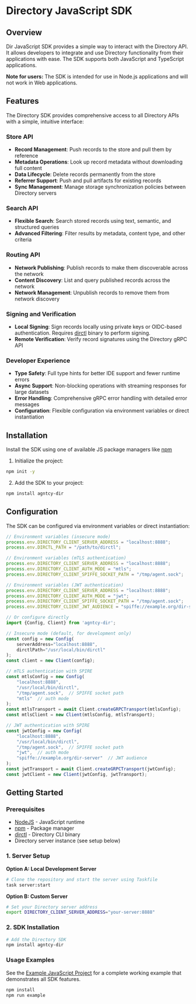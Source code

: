 # Directory JavaScript SDK

## Overview

Dir JavaScript SDK provides a simple way to interact with the Directory API.
It allows developers to integrate and use Directory functionality from their applications with ease.
The SDK supports both JavaScript and TypeScript applications.

**Note for users:** The SDK is intended for use in Node.js applications and will not work in Web applications.

## Features

The Directory SDK provides comprehensive access to all Directory APIs with a simple, intuitive interface:

### **Store API**
- **Record Management**: Push records to the store and pull them by reference
- **Metadata Operations**: Look up record metadata without downloading full content
- **Data Lifecycle**: Delete records permanently from the store
- **Referrer Support**: Push and pull artifacts for existing records
- **Sync Management**: Manage storage synchronization policies between Directory servers

### **Search API**
- **Flexible Search**: Search stored records using text, semantic, and structured queries
- **Advanced Filtering**: Filter results by metadata, content type, and other criteria

### **Routing API**
- **Network Publishing**: Publish records to make them discoverable across the network
- **Content Discovery**: List and query published records across the network
- **Network Management**: Unpublish records to remove them from network discovery

### **Signing and Verification**
- **Local Signing**: Sign records locally using private keys or OIDC-based authentication. 
Requires [dirctl](https://github.com/agntcy/dir/releases) binary to perform signing.
- **Remote Verification**: Verify record signatures using the Directory gRPC API

### **Developer Experience**
- **Type Safety**: Full type hints for better IDE support and fewer runtime errors
- **Async Support**: Non-blocking operations with streaming responses for large datasets
- **Error Handling**: Comprehensive gRPC error handling with detailed error messages
- **Configuration**: Flexible configuration via environment variables or direct instantiation

## Installation

Install the SDK using one of available JS package managers like [npm](https://www.npmjs.com/)

1. Initialize the project:
```bash
npm init -y
```

2. Add the SDK to your project:
```bash
npm install agntcy-dir
```

## Configuration

The SDK can be configured via environment variables or direct instantiation:

```js
// Environment variables (insecure mode)
process.env.DIRECTORY_CLIENT_SERVER_ADDRESS = "localhost:8888";
process.env.DIRCTL_PATH = "/path/to/dirctl";

// Environment variables (mTLS authentication)
process.env.DIRECTORY_CLIENT_SERVER_ADDRESS = "localhost:8888";
process.env.DIRECTORY_CLIENT_AUTH_MODE = "mtls";
process.env.DIRECTORY_CLIENT_SPIFFE_SOCKET_PATH = "/tmp/agent.sock";

// Environment variables (JWT authentication)
process.env.DIRECTORY_CLIENT_SERVER_ADDRESS = "localhost:8888";
process.env.DIRECTORY_CLIENT_AUTH_MODE = "jwt";
process.env.DIRECTORY_CLIENT_SPIFFE_SOCKET_PATH = "/tmp/agent.sock";
process.env.DIRECTORY_CLIENT_JWT_AUDIENCE = "spiffe://example.org/dir-server";

// Or configure directly
import {Config, Client} from 'agntcy-dir';

// Insecure mode (default, for development only)
const config = new Config(
    serverAddress="localhost:8888",
    dirctlPath="/usr/local/bin/dirctl"
);
const client = new Client(config);

// mTLS authentication with SPIRE
const mtlsConfig = new Config(
    "localhost:8888", 
    "/usr/local/bin/dirctl",
    "/tmp/agent.sock",  // SPIFFE socket path
    "mtls"  // auth mode
);
const mtlsTransport = await Client.createGRPCTransport(mtlsConfig);
const mtlsClient = new Client(mtlsConfig, mtlsTransport);

// JWT authentication with SPIRE
const jwtConfig = new Config(
    "localhost:8888",
    "/usr/local/bin/dirctl",
    "/tmp/agent.sock",  // SPIFFE socket path
    "jwt",  // auth mode
    "spiffe://example.org/dir-server"  // JWT audience
);
const jwtTransport = await Client.createGRPCTransport(jwtConfig);
const jwtClient = new Client(jwtConfig, jwtTransport);
```

## Getting Started

### Prerequisites

- [NodeJS](https://nodejs.org/en/) - JavaScript runtime
- [npm](https://www.npmjs.com/) - Package manager
- [dirctl](https://github.com/agntcy/dir/releases) - Directory CLI binary
- Directory server instance (see setup below)

### 1. Server Setup

**Option A: Local Development Server**

```bash
# Clone the repository and start the server using Taskfile
task server:start
```

**Option B: Custom Server**

```bash
# Set your Directory server address
export DIRECTORY_CLIENT_SERVER_ADDRESS="your-server:8888"
```

### 2. SDK Installation

```bash
# Add the Directory SDK
npm install agntcy-dir
```

### Usage Examples

See the [Example JavaScript Project](../examples/example-js/) for a complete working example that demonstrates all SDK features.

```bash
npm install
npm run example
```
